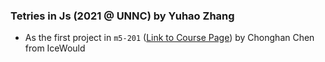### Tetries in Js (2021 @ UNNC) by Yuhao Zhang
- As the first project in `m5-201` ([Link to Course Page](https://paulcccccch.github.io/m5-201/)) by Chonghan Chen from IceWould

